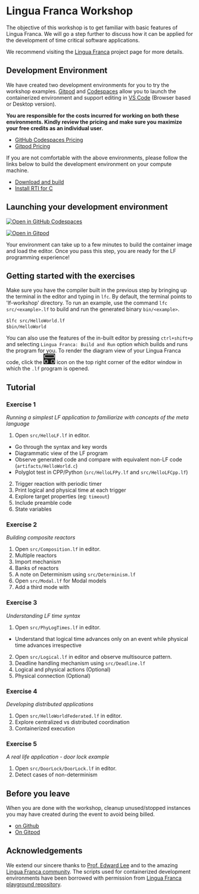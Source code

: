 # Lingua Franca Workshop
The objective of this workshop is to get familiar with basic features of Lingua Franca. We will go a step further to discuss how it can be applied for the development of time critical software applications. 

We recommend visiting the [Lingua Franca](https://www.lf-lang.org/) project page for more details.



## Development Environment

We have created two development environments for you to try the workshop examples. [Gitpod](http://gitpod.io) and [Codespaces](https://github.com/codespaces/) allow you to launch the containerized environment and support editing in [VS Code](https://code.visualstudio.com/) (Browser based or Desktop version).

**You are responsible for the costs incurred for working on both these environments. Kindly review the pricing and make sure you maximize your free credits as an individual user.**

 - [GitHub Codespaces Pricing](https://docs.github.com/en/billing/managing-billing-for-github-codespaces/about-billing-for-github-codespaces)
 - [Gitpod Pricing](https://www.gitpod.io/pricing)

If you are not comfortable with the above environments, please follow the links below to build the development environment on your compute machine.
 - [Download and build](https://www.lf-lang.org/download)
 - [Install RTI for C](https://www.lf-lang.org/docs/handbook/distributed-execution?target=c#installation-of-the-rti)



## Launching your development environment
[![Open in GitHub Codespaces](https://github.com/codespaces/badge.svg)](https://github.com/codespaces/new?hide_repo_select=true&ref=main&repo=598781284&devcontainer_path=.devcontainer%2Fdevcontainer.json&location=WestUs2)

[![Open in Gitpod](https://gitpod.io/button/open-in-gitpod.svg)](https://gitpod.io/#https://github.com/DensoSVIC/lf-workshop.git)

<!--- 
### Launch containerized version
[![Open in GitHub Codespaces](https://github.com/codespaces/badge.svg)](https://github.com/codespaces/new?hide_repo_select=true&ref=main&repo=598781284&devcontainer_path=.devcontainer%2Fcontainerized%2Fdevcontainer.json&location=WestUs2)
-->
Your environment can take up to a few minutes to build the container image and load the editor. Once you pass this step, you are ready for the LF programming experience!

## Getting started with the exercises
Make sure you have the compiler built in the previous step by bringing up the terminal in the editor and typing in `lfc`. By default, the terminal points to 'lf-workshop' directory. To run an example, use the command `lfc src/<example>.lf` to build and run the generated binary `bin/<example>`.
```
$lfc src/HelloWorld.lf
$bin/HelloWorld
```

You can also use the features of the in-built editor by pressing `ctrl+shift+p` and selecting `Lingua Franca: Build and Run` option which builds and runs the program for you. To render the diagram view of your Lingua Franca code, click the ![diagram-image](icons/diagram-icon.png "Keiler Diagram") icon on the top right corner of the editor window in which the `.lf` program is opened.

## Tutorial
### Exercise 1
*Running a simplest LF application to familiarize with concepts of the meta language*

1. Open `src/HelloLF.lf` in editor.
- Go through the syntax and key words
- Diagrammatic view of the LF program
- Observe generated code and compare with equivalent non-LF code (`artifacts/HelloWorld.c`)
- Polyglot test in CPP/Python (`src/HelloLFPy.lf` and `src/HelloLFCpp.lf`)
2. Trigger reaction with periodic timer
3. Print logical and physical time at each trigger
4. Explore target properties (eg: `timeout`)
5. Include preamble code
6. State variables

### Exercise 2 
*Building composite reactors*
1. Open `src/Composition.lf` in editor.
2. Multiple reactors
3. Import mechanism
4. Banks of reactors
5. A note on Determinism using `src/Determinism.lf`
5. Open `src/Modal.lf` for Modal models 
6. Add a third mode with 

### Exercise 3
*Understanding LF time syntax*
1. Open `src/PhyLogTimes.lf` in editor.
- Understand that logical time advances only on an event while physical time advances irrespective
2. Open `src/Logical.lf` in editor and observe multisource pattern.
3. Deadline handling mechanism using `src/Deadline.lf`
4. Logical and physical actions (Optional)
5. Physical connection (Optional)

### Exercise 4
*Developing distributed applications*
1. Open `src/HelloWorldFederated.lf` in editor.
2. Explore centralized vs distributed coordination
3. Containerized execution

### Exercise 5
*A real life application - door lock example*
1. Open `src/DoorLock/DoorLock.lf` in editor.
2. Detect cases of non-determinism

## Before you leave
When you are done with the workshop, cleanup unused/stopped instances you may have created during the event to avoid being billed.
* [on Github](https://github.com/codespaces/)
* [On Gitpod](https://gitpod.io/workspaces)


## Acknowledgements
We extend our sincere thanks to [Prof. Edward Lee](https://www2.eecs.berkeley.edu/Faculty/Homepages/lee.html) and to the amazing [Lingua Franca community](https://www.lf-lang.org/community). The scripts used for containerized development environments have been borrowed with permission from [Lingua Franca playground repository](https://github.com/lf-lang/lingua-franca-playground). 